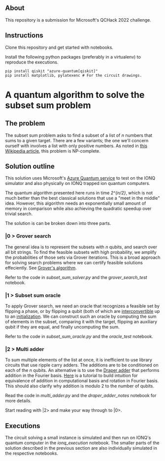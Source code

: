 ## About
This repository is a submission for Microsoft's QCHack 2022 challenge.

## Instructions
Clone this repository and get started with notebooks.

Install the following python packages (preferably in a virtualenv) to reproduce
the executions.
```
pip install qiskit "azure-quantum[qiskit]"
pip install matplotlib, pylatexenc # For the circuit drawings.
```

# A quantum algorithm to solve the subset sum problem


## The problem
The subset sum problem asks to find a subset of a list of _n_ numbers that sums
to a given target. There are a few variants; the one we'll concern ourself
with involves a list with only positive numbers. As noted in
[this Wikipedia article](https://en.wikipedia.org/wiki/Subset_sum_problem),
this problem is NP-complete.

## Solution outline
This solution uses Microsoft's [Azure Quantum service](
https://azure.microsoft.com/en-us/services/quantum/#overview) to test on the
IONQ simulator and also physically on IONQ trapped ion quantum computers.

The quantum algorithm presented here runs in time _2^{n/2}_, which is not much
better than the best classical solutions that use a "meet in the middle" idea.
However, this algorithm needs an exponentially small amount of memory in
comparison while also achieving the quadratic speedup over trivial search.

The solution is can be broken down into three parts.

### |0 > Grover search
The general idea is to represent the subsets with _n_ qubits, and search over
all bit strings. To find the feasible subsets with high probability, we
amplify the probabilities of those sets via Grover iterations. This is a broad
approach for solving search problems where we can certify feasible solutions
effeciently.
See [Grover's algorithm](https://en.wikipedia.org/wiki/Grover%27s_algorithm).

Refer to the code in _subset_sum_solver.py_ and the _grover_search_test_ notebook.

### |1 > Subset sum oracle
To apply Grover search, we need an oracle that recognizes a feasible set by
flipping a phase, or by flipping a qubit (both of which are [interconvertible](
https://en.wikipedia.org/wiki/Grover%27s_algorithm#Alternative_oracle_definition) up to
an [initialization](https://en.wikipedia.org/wiki/Deutsch%E2%80%93Jozsa_algorithm#Algorithm).
We  can construct such an oracle by computing the sum of elements in the subset,
comparing it with the target, flipping an auxiliary qubit if they are
equal, and finally uncomputing the sum.

Refer to the code in _subset_sum_oracle.py_ and the *oracle_test* notebook.

### |2 > Multi adder
To sum multiple elements of the list at once, it is inefficient to use library
circuits that use ripple carry adders. The additions are to be conditioned on
each of the _n_ qubits. An alternative is to use the [Draper adder](
https://docs.microsoft.com/en-us/azure/quantum/user-guide/libraries/standard/algorithms#draper-adder)
that performs addition in the Fourier basis.
[Here](https://qiskit.org/textbook/ch-algorithms/quantum-fourier-transform.html#2.1-Counting-in-the-Fourier-basis:-)
is a tutorial to build intuition for equivalence of addition in computational 
basis and rotation in Fourier basis. This should also clarify why addition
is modulo 2 to the number of qubits.

Read the code in *multi_adder.py* and the _draper_adder_notes_ notebook for
more details.

Start reading with |2> and make your way through to |0>.

## Executions
The circuit solving a small instance is simulated and then run on IONQ's quantum
computer in the *ionq_execution* notebook.
The smaller parts of the solution described in the previous section
are also individually simulated in the respective notebooks.

